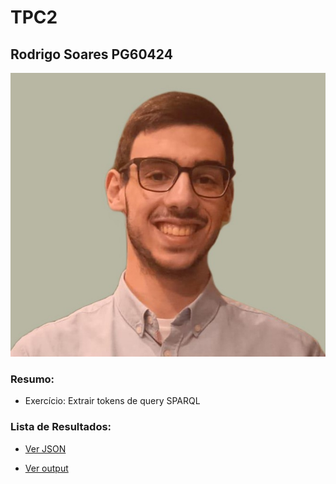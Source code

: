 # TPC2

## Rodrigo Soares PG60424

![alt text](foto.jpg)

### Resumo:

- Exercício: Extrair tokens de query SPARQL

### Lista de Resultados:

- [Ver JSON](sparql.json)

- [Ver output](output.txt)